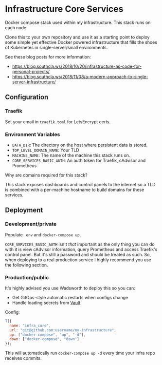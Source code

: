 # Infrastructure Core Services

Docker compose stack used within my infrastructure. This stack runs on each node.

Clone this to your own repository and use it as a starting point to deploy some simple yet effective Docker powered
infrastructure that fills the shoes of Kubernetes in single-server/small environments.

See these blog posts for more information:

- https://blog.southcla.ws/2018/10/20/infrastructure-as-code-for-personal-projects/
- https://blog.southcla.ws/2018/11/08/a-modern-approach-to-single-server-infrastructure/

## Configuration

### Traefik

Set your email in `traefik.toml` for LetsEncrypt certs.

### Environment Variables

- `DATA_DIR`: The directory on the host where persistent data is stored.
- `TOP_LEVEL_DOMAIN_NAME`: Your TLD
- `MACHINE_NAME`: The name of the machine this stack runs on.
- `CORE_SERVICES_BASIC_AUTH`: An auth token for Traefik, cAdvisor and Prometheus

Why are domains required for this stack?

This stack exposes dashboards and control panels to the internet so a TLD is combined with a per-machine hostname to
build domains for these services.

## Deployment

### Development/private

Populate `.env` and `docker-compose up`.

`CORE_SERVICES_BASIC_AUTH` isn't _that_ important as the only thing you can do with it is view cAdvisor information,
query Prometheus and access Traefik's control panel. But it's still a password and should be treated as such. So, when
deploying to a real production service I highly recommend you use the following section.

### Production/public

It's highly advised you use Wadsworth to deploy this so you can:

- Get GitOps-style automatic restarts when configs change
- Handle loading secrets from [Vault](https://www.vaultproject.io/)

Config:

```js
T({
  name: "infra_core",
  url: "git@github.com:username/my-infrastructure",
  up: ["docker-compose", "up", "-d"],
  down: ["docker-compose", "down"]
});
```

This will automatically run `docker-compose up -d` every time your infra repo receives commits.
